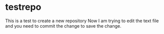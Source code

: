 # testrepo
This is  a test to create a new repository
Now I am trying to edit the text file and you need to commit the change to save the change.
